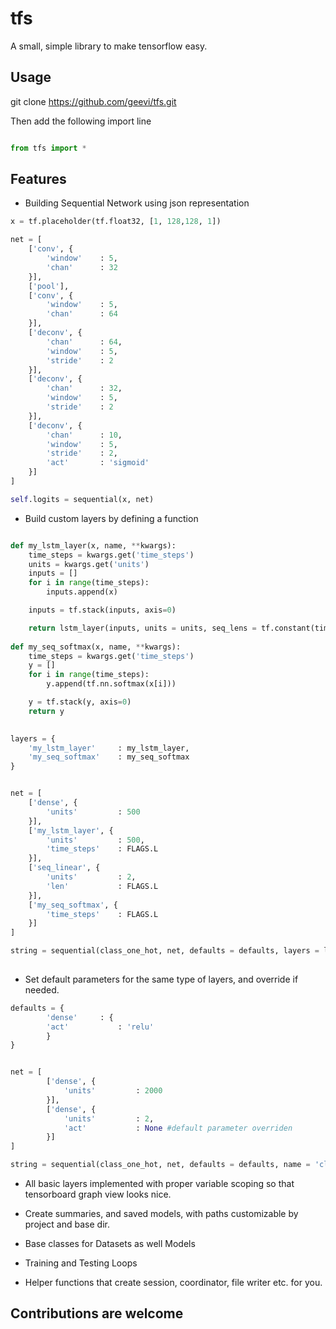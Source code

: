 # tfs
A small, simple library to make tensorflow easy.

## Usage
git clone https://github.com/geevi/tfs.git

Then add the following import line 


```python

from tfs import *

```

## Features

- Building Sequential Network using json representation 

```python
x = tf.placeholder(tf.float32, [1, 128,128, 1])

net = [
    ['conv', {
        'window'    : 5,
        'chan'      : 32
    }],
    ['pool'],
    ['conv', {
        'window'    : 5,
        'chan'      : 64
    }],
    ['deconv', {
        'chan'      : 64,
        'window'    : 5,
        'stride'    : 2
    }],
    ['deconv', {
        'chan'      : 32,
        'window'    : 5,
        'stride'    : 2
    }],
    ['deconv', {
        'chan'      : 10,
        'window'    : 5,
        'stride'    : 2,
        'act'       : 'sigmoid'
    }]
]

self.logits = sequential(x, net)
```

- Build custom layers by defining a function


```python

def my_lstm_layer(x, name, **kwargs):
    time_steps = kwargs.get('time_steps')
    units = kwargs.get('units')
    inputs = []
    for i in range(time_steps):
        inputs.append(x)

    inputs = tf.stack(inputs, axis=0)

    return lstm_layer(inputs, units = units, seq_lens = tf.constant(time_steps, shape=[FLAGS.B]))
    
def my_seq_softmax(x, name, **kwargs):
    time_steps = kwargs.get('time_steps')
    y = []
    for i in range(time_steps):
        y.append(tf.nn.softmax(x[i]))

    y = tf.stack(y, axis=0)
    return y

    
layers = {
    'my_lstm_layer'     : my_lstm_layer,
    'my_seq_softmax'    : my_seq_softmax
}


net = [
    ['dense', {
        'units'         : 500
    }],
    ['my_lstm_layer', {
        'units'         : 500,
        'time_steps'    : FLAGS.L
    }],
    ['seq_linear', {
        'units'         : 2,
        'len'           : FLAGS.L
    }],
    ['my_seq_softmax', {
        'time_steps'    : FLAGS.L
    }]
]

string = sequential(class_one_hot, net, defaults = defaults, layers = layers, name = 'class2str')
    
```

- Set default parameters for the same type of layers, and override if needed.


```python
defaults = {
        'dense'     : {
        'act'           : 'relu'
        }
}


net = [
        ['dense', {
            'units'         : 2000
        }],
        ['dense', {
            'units'         : 2,
            'act'           : None #default parameter overriden
        }]
]

string = sequential(class_one_hot, net, defaults = defaults, name = 'class2str')
```

- All basic layers implemented with proper variable scoping so that tensorboard graph view looks nice.

- Create summaries, and saved models, with paths customizable by project and base dir.

- Base classes for Datasets as well Models

- Training and Testing Loops

- Helper functions that create session, coordinator, file writer etc. for you.

## Contributions are welcome
